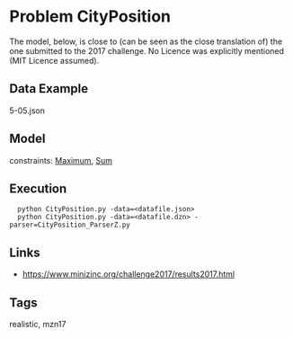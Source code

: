 # Problem CityPosition

The model, below, is close to (can be seen as the close translation of) the one submitted to the 2017 challenge.
No Licence was explicitly mentioned (MIT Licence assumed).

## Data Example
  5-05.json

## Model
  constraints: [Maximum](http://pycsp.org/documentation/constraints/Maximum), [Sum](http://pycsp.org/documentation/constraints/Sum)

## Execution
```
  python CityPosition.py -data=<datafile.json>
  python CityPosition.py -data=<datafile.dzn> -parser=CityPosition_ParserZ.py
```

## Links
  - https://www.minizinc.org/challenge2017/results2017.html

## Tags
  realistic, mzn17
